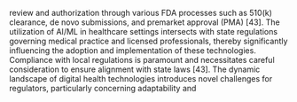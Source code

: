 review and authorization through various FDA processes such as 510(k) clearance, de novo submissions, and
premarket approval (PMA) [43]. The utilization of AI/ML in healthcare settings intersects with state
regulations governing medical practice and licensed professionals, thereby significantly influencing the
adoption and implementation of these technologies. Compliance with local regulations is paramount and
necessitates careful consideration to ensure alignment with state laws [43]. The dynamic landscape of digital
health technologies introduces novel challenges for regulators, particularly concerning adaptability and